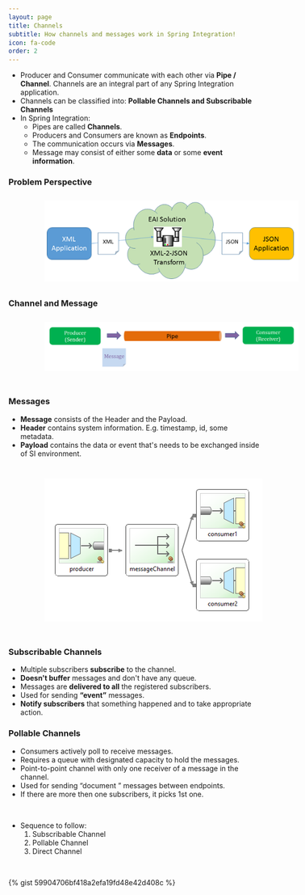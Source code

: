 ```yaml
---
layout: page
title: Channels
subtitle: How channels and messages work in Spring Integration!
icon: fa-code
order: 2
---
```


- Producer and Consumer communicate with each other via **Pipe / Channel**. Channels are an integral part of any Spring Integration application.
- Channels can be classified into: **Pollable Channels and Subscribable Channels**
- In Spring Integration:
	- Pipes are called **Channels**.
	- Producers and Consumers are known as **Endpoints**.
	- The communication occurs via **Messages**.
	- Message may consist of either some **data** or some **event information**.
	
### Problem Perspective
<img src="./imgs/Picture1.png" style="display: block; padding: 2% 0% 2% 14%;"/>

### Channel and Message   
<img src="./imgs/channels-messages.png" style="display: block; padding: 2% 0% 2% 14%;"/>  
  
<br/>
  
### Messages

- **Message** consists of the Header and the Payload.
- **Header** contains system information. E.g. timestamp, id, some metadata.
- **Payload** contains the data or event that's needs to be exchanged inside of SI environment.
  
<br/>

<img src="./imgs/Channels.PNG" style="display: block; padding: 2% 0% 2% 14%;"/>

<br/>
  
### Subscribable Channels 

- Multiple subscribers **subscribe** to the channel.
- **Doesn't buffer** messages and don't have any queue.
- Messages are **delivered to all** the registered subscribers.
- Used for sending **“event”** messages.
- **Notify subscribers** that something happened and to take appropriate action.


### Pollable Channels

- Consumers actively poll to receive messages.
- Requires a queue with designated capacity to hold the messages.
- Point-to-point channel with only one receiver of a message in the channel.
- Used for sending “document ” messages between endpoints.
- If there are more then one subscribers, it picks 1st one.

  
<br/>
  
- Sequence to follow: 
	1. Subscribable Channel
	2. Pollable Channel
	3. Direct Channel
	
<br/>
	
{% gist 59904706bf418a2efa19fd48e42d408c %}